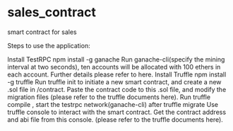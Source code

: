 # sales_contract
smart contract for sales

Steps to use the application:

Install TestRPC npm install -g ganache
    Run ganache-cli(specify the mining interval at two seconds), ten accounts will be allocated with 100 ethers in each account. Further details please refer to here.
    Install Truffle npm install -g truffle
    Run truffle init to initiate a new smart contract, and create a new .sol file in /contract.
    Paste the contract code to this .sol file, and modify the migration files (please refer to the truffle documents here).
    Run truffle compile , start the testrpc network(ganache-cli) after truffle migrate 
    Use truffle console to interact with the smart contract. Get the contract address and abi file from this console.
    (please refer to the truffle documents here).
    
